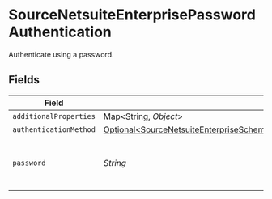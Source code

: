 # SourceNetsuiteEnterprisePasswordAuthentication

Authenticate using a password.


## Fields

| Field                                                                                                                                                                                | Type                                                                                                                                                                                 | Required                                                                                                                                                                             | Description                                                                                                                                                                          |
| ------------------------------------------------------------------------------------------------------------------------------------------------------------------------------------ | ------------------------------------------------------------------------------------------------------------------------------------------------------------------------------------ | ------------------------------------------------------------------------------------------------------------------------------------------------------------------------------------ | ------------------------------------------------------------------------------------------------------------------------------------------------------------------------------------ |
| `additionalProperties`                                                                                                                                                               | Map\<String, *Object*>                                                                                                                                                               | :heavy_minus_sign:                                                                                                                                                                   | N/A                                                                                                                                                                                  |
| `authenticationMethod`                                                                                                                                                               | [Optional\<SourceNetsuiteEnterpriseSchemasAuthenticationMethodAuthenticationMethod>](../../models/shared/SourceNetsuiteEnterpriseSchemasAuthenticationMethodAuthenticationMethod.md) | :heavy_minus_sign:                                                                                                                                                                   | N/A                                                                                                                                                                                  |
| `password`                                                                                                                                                                           | *String*                                                                                                                                                                             | :heavy_check_mark:                                                                                                                                                                   | The password associated with the username.                                                                                                                                           |